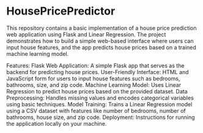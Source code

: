 # HousePricePredictor
This repository contains a basic implementation of a house price prediction web application using Flask and Linear Regression. The project demonstrates how to build a simple web-based interface where users can input house features, and the app predicts house prices based on a trained machine learning model.

Features:
Flask Web Application: A simple Flask app that serves as the backend for predicting house prices.
User-Friendly Interface: HTML and JavaScript form for users to input house features such as bedrooms, bathrooms, size, and zip code.
Machine Learning Model: Uses Linear Regression to predict house prices based on the provided dataset.
Data Preprocessing: Handles missing values and encodes categorical variables using basic techniques.
Model Training: Trains a Linear Regression model using a CSV dataset with features like number of bedrooms, number of bathrooms, house size, and zip code.
Deployment: Instructions for running the application locally on your machine.
